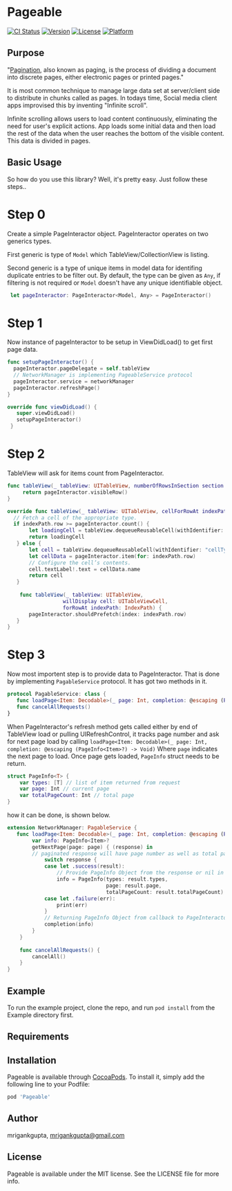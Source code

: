 # Pageable

[![CI Status](https://img.shields.io/travis/mrigankgupta/Pageable.svg?style=flat)](https://travis-ci.org/mrigankgupta/Pageable)
[![Version](https://img.shields.io/cocoapods/v/Pageable.svg?style=flat)](https://cocoapods.org/pods/Pageable)
[![License](https://img.shields.io/cocoapods/l/Pageable.svg?style=flat)](https://cocoapods.org/pods/Pageable)
[![Platform](https://img.shields.io/cocoapods/p/Pageable.svg?style=flat)](https://cocoapods.org/pods/Pageable)

## Purpose
"[Pagination](https://en.wikipedia.org/wiki/Pagination), also known as paging, is the process of dividing a document into discrete pages, either electronic pages or printed pages."

It is most common technique to manage large data set at server/client side to distribute in chunks called as pages. In todays time, Social media client apps improvised this by inventing "Infinite scroll".
 
Infinite scrolling allows users to load content continuously, eliminating the need for user's explicit actions. App loads some initial data and then load the rest of the data when the user reaches the bottom of the visible content. This data is divided in pages.


## Basic Usage

So how do you use this library? Well, it's pretty easy. Just follow these steps..
# Step 0
Create a simple PageInteractor object. PageInteractor operates on two generics types. 

First generic is type of `Model` which TableView/CollectionView is listing.

Second generic is a type of unique items in model data for identifing duplicate entries to be filter out.
By default, the type can be given as `Any`, if filtering is not required or `Model` doesn't have any unique identifiable object.

```swift
 let pageInteractor: PageInteractor<Model, Any> = PageInteractor()
```

# Step 1
Now instance of pageInteractor to be setup in ViewDidLoad() to get first page data.
```swift
func setupPageInteractor() {
  pageInteractor.pageDelegate = self.tableView
  // NetworkManager is implementing PageableService protocol
  pageInteractor.service = networkManager
  pageInteractor.refreshPage()
}

override func viewDidLoad() {
   super.viewDidLoad()
   setupPageInteractor()
 }
 ```
 # Step 2
 TableView will ask for items count from PageInteractor.
 ```swift
 func tableView(_ tableView: UITableView, numberOfRowsInSection section: Int) -> Int {
      return pageInteractor.visibleRow()
 }
 
 override func tableView(_ tableView: UITableView, cellForRowAt indexPath: IndexPath) -> UITableViewCell {
   // Fetch a cell of the appropriate type.
   if indexPath.row >= pageInteractor.count() {
        let loadingCell = tableView.dequeueReusableCell(withIdentifier: "loadingCell", for: indexPath)
        return loadingCell
    } else {
        let cell = tableView.dequeueReusableCell(withIdentifier: "cellTypeIdentifier", for: indexPath)
        let cellData = pageInteractor.item(for: indexPath.row)
        // Configure the cell’s contents.
        cell.textLabel!.text = cellData.name
        return cell
    }
    
     func tableView(_ tableView: UITableView,
                   willDisplay cell: UITableViewCell,
                   forRowAt indexPath: IndexPath) {
        pageInteractor.shouldPrefetch(index: indexPath.row)
    }
}
 ```
 # Step 3
Now most importent step is to provide data to PageInteractor. That is done by implementing `PagableService` protocol. It has got two methods in it.
 ```swift
 protocol PagableService: class {
    func loadPage<Item: Decodable>(_ page: Int, completion: @escaping (PageInfo<Item>?) -> Void)
    func cancelAllRequests()
}
```
When PageInteractor's refresh method gets called either by end of TableView load or pulling UIRefreshControl, it tracks page number and ask for next page load by calling 
`loadPage<Item: Decodable>(_ page: Int, completion: @escaping (PageInfo<Item>?) -> Void)`
Where `page` indicates the next page to load. Once page gets loaded, `PageInfo` struct needs to be return.
```swift
struct PageInfo<T> {
    var types: [T] // list of item returned from request
    var page: Int // current page
    var totalPageCount: Int // total page
}
```
how it can be done, is shown below.
```swift
extension NetworkManager: PagableService {
   func loadPage<Item: Decodable>(_ page: Int, completion: @escaping (PageInfo<Item>?) -> Void) {
        var info: PageInfo<Item>?
        getNextPage(page: page) { (response) in
        // paginated response will have page number as well as total page
            switch response {
            case let .success(result):
                // Provide PageInfo Object from the response or nil in case no response
                info = PageInfo(types: result.types,
                                page: result.page,
                                totalPageCount: result.totalPageCount)
            case let .failure(err):
                print(err)
            }
            // Returning PageInfo Object from callback to PageInteractor
            completion(info)
        }
    }
    
    func cancelAllRequests() {
        cancelAll()
    }
}
```
## Example

To run the example project, clone the repo, and run `pod install` from the Example directory first.

## Requirements

## Installation

Pageable is available through [CocoaPods](https://cocoapods.org). To install
it, simply add the following line to your Podfile:

```ruby
pod 'Pageable'
```

## Author

mrigankgupta, mrigankgupta@gmail.com

## License

Pageable is available under the MIT license. See the LICENSE file for more info.
